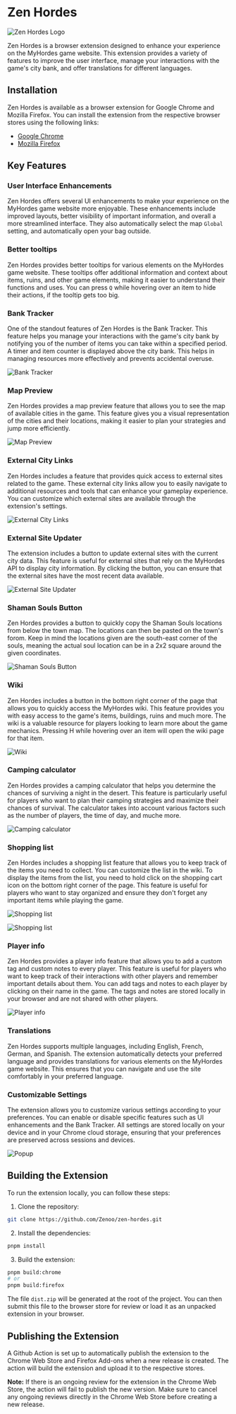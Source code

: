 # Zen Hordes

![Zen Hordes Logo](public/icon-64.png)

Zen Hordes is a browser extension designed to enhance your experience on the MyHordes game website. This extension provides a variety of features to improve the user interface, manage your interactions with the game's city bank, and offer translations for different languages.

## Installation

Zen Hordes is available as a browser extension for Google Chrome and Mozilla Firefox. You can install the extension from the respective browser stores using the following links:

- [Google Chrome](https://chromewebstore.google.com/detail/zen-hordes/mfmegmfbgapnopkjfocndlkbdapaogam)
- [Mozilla Firefox](https://addons.mozilla.org/en-US/firefox/addon/zen-hordes/)

## Key Features

### User Interface Enhancements
Zen Hordes offers several UI enhancements to make your experience on the MyHordes game website more enjoyable. These enhancements include improved layouts, better visibility of important information, and overall a more streamlined interface. They also automatically select the map `Global` setting, and automatically open your bag outside.

### Better tooltips
Zen Hordes provides better tooltips for various elements on the MyHordes game website. These tooltips offer additional information and context about items, ruins, and other game elements, making it easier to understand their functions and uses. You can press `Q` while hovering over an item to hide their actions, if the tooltip gets too big.

### Bank Tracker
One of the standout features of Zen Hordes is the Bank Tracker. This feature helps you manage your interactions with the game's city bank by notifying you of the number of items you can take within a specified period. A timer and item counter is displayed above the city bank. This helps in managing resources more effectively and prevents accidental overuse.

![Bank Tracker](.github/media/bank-tracker.jpeg)

### Map Preview
Zen Hordes provides a map preview feature that allows you to see the map of available cities in the game. This feature gives you a visual representation of the cities and their locations, making it easier to plan your strategies and jump more efficiently.

![Map Preview](.github/media/map-preview.jpeg)

### External City Links
Zen Hordes includes a feature that provides quick access to external sites related to the game. These external city links allow you to easily navigate to additional resources and tools that can enhance your gameplay experience. You can customize which external sites are available through the extension's settings.

![External City Links](.github/media/external-city-links.jpeg)

### External Site Updater

The extension includes a button to update external sites with the current city data. This feature is useful for external sites that rely on the MyHordes API to display city information. By clicking the button, you can ensure that the external sites have the most recent data available.

![External Site Updater](.github/media/update-button.jpeg)

### Shaman Souls Button

Zen Hordes provides a button to quickly copy the Shaman Souls locations from below the town map. The locations can then be pasted on the town's forom. Keep in mind the locations given are the south-east corner of the souls, meaning the actual soul location can be in a 2x2 square around the given coordinates.

![Shaman Souls Button](.github/media/shaman-souls.png)

### Wiki

Zen Hordes includes a button in the bottom right corner of the page that allows you to quickly access the MyHordes wiki. This feature provides you with easy access to the game's items, buildings, ruins and much more. The wiki is a valuable resource for players looking to learn more about the game mechanics. Pressing H while hovering over an item will open the wiki page for that item.

![Wiki](.github/media/wiki.jpeg)

### Camping calculator

Zen Hordes provides a camping calculator that helps you determine the chances of surviving a night in the desert. This feature is particularly useful for players who want to plan their camping strategies and maximize their chances of survival. The calculator takes into account various factors such as the number of players, the time of day, and muche more.

![Camping calculator](.github/media/camping-calculator.png)

### Shopping list

Zen Hordes includes a shopping list feature that allows you to keep track of the items you need to collect. You can customize the list in the wiki. To display the items from the list, you need to hold click on the shopping cart icon on the bottom right corner of the page. This feature is useful for players who want to stay organized and ensure they don't forget any important items while playing the game.

![Shopping list](.github/media/shopping-list.png)

![Shopping list](.github/media/shopping-list-2.png)

### Player info

Zen Hordes provides a player info feature that allows you to add a custom tag and custom notes to every player. This feature is useful for players who want to keep track of their interactions with other players and remember important details about them. You can add tags and notes to each player by clicking on their name in the game. The tags and notes are stored locally in your browser and are not shared with other players.

![Player info](.github/media/player-info.png)

### Translations
Zen Hordes supports multiple languages, including English, French, German, and Spanish. The extension automatically detects your preferred language and provides translations for various elements on the MyHordes game website. This ensures that you can navigate and use the site comfortably in your preferred language.

### Customizable Settings
The extension allows you to customize various settings according to your preferences. You can enable or disable specific features such as UI enhancements and the Bank Tracker. All settings are stored locally on your device and in your Chrome cloud storage, ensuring that your preferences are preserved across sessions and devices.

![Popup](.github/media/popup.jpeg)

## Building the Extension

To run the extension locally, you can follow these steps:

1. Clone the repository:

```bash
git clone https://github.com/Zenoo/zen-hordes.git
```

2. Install the dependencies:

```bash
pnpm install
```

3. Build the extension:

```bash
pnpm build:chrome
# or
pnpm build:firefox
```

The file `dist.zip` will be generated at the root of the project. You can then submit this file to the browser store for review or load it as an unpacked extension in your browser.

## Publishing the Extension

A Github Action is set up to automatically publish the extension to the Chrome Web Store and Firefox Add-ons when a new release is created. The action will build the extension and upload it to the respective stores.

**Note:** If there is an ongoing review for the extension in the Chrome Web Store, the action will fail to publish the new version. Make sure to cancel any ongoing reviews directly in the Chrome Web Store before creating a new release.
